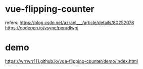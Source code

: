 # vue-flipping-counter

refers:
https://blog.csdn.net/azrael___/article/details/80252078
https://codepen.io/vsync/pen/dlwgj

# demo

https://wrrwrr111.github.io/vue-flipping-counter/demo/index.html